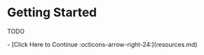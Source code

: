 # Getting Started

TODO

<div class="grid cards" markdown>
- [Click Here to Continue :octicons-arrow-right-24:](resources.md)
</div>
